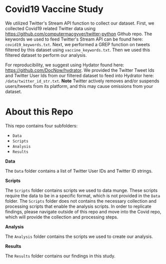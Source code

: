 # Covid19 Vaccine Study

We utilized Twitter's Stream API function to collect our dataset. First, we collected Covid19 related Twitter data using https://github.com/computermacgyver/twitter-python Github repo. The keywords we used to feed Twitter's Stream API can be found here: `covid19_keywords.txt`. Next, we performed a GREP function on tweets filtered by this dataset using `vaccine_keywords.txt`. Then we used this filtered dataset to perform our analysis.

For reproducibility, we suggest using Hydator found here: https://github.com/DocNow/hydrator. We provided the Twitter Tweet Ids and Twitter User Ids from our filtered dataset to feed into Hydrator here: `/data/twitter_id_str.txt`. **Note** Twitter actively removes and/or suspends users/tweets from its platform, and this may cause omissions from your dataset.



# About this Repo

This repo contains four subfolders:
- `Data`
- `Scripts`
- `Analysis`
- `Results`

**Data**

The `Data` folder contains a list of Twitter User IDs and Twitter ID strings.

**Scripts**

The `Scripts` folder contains scripts we used to data munge. These scripts require the data to be in a specific format, which is not provided in the `Data` folder. The `Scripts` folder does not contains the necessary collection and processing scripts that enable the analysis scripts. In order to replicate findings, please navigate outside of this repo and move into the Covid repo, which will provide the collection and processing steps.

**Analysis**

The `Analysis` folder contains the scripts we used to create our analysis.


**Results**

The `Results` folder contains our findings in this study.

